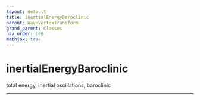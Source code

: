```yaml
---
layout: default
title: inertialEnergyBaroclinic
parent: WaveVortexTransform
grand_parent: Classes
nav_order: 108
mathjax: true
---
```


#  inertialEnergyBaroclinic

total energy, inertial oscillations, baroclinic


---

